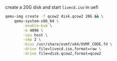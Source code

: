 create a 20G disk and start `livecd.iso` in uefi

```bash
qemu-img create -f qcow2 disk.qcow2 20G && \
    qemu-system-x86_64 \
        -enable-kvm \
        -m 4096 \
        -cpu host \
        -smp 2 \
        -bios /usr/share/ovmf/x64/OVMF_CODE.fd \
        -drive file=livecd.iso,format=raw \
        -drive file=disk.qcow2,format=qcow2
```
